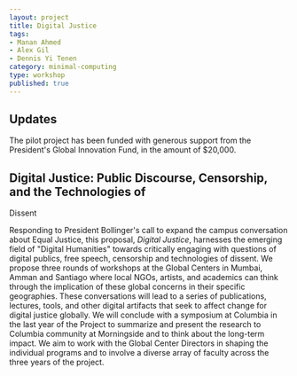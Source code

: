 ```yaml
---
layout: project
title: Digital Justice
tags:
- Manan Ahmed
- Alex Gil
- Dennis Yi Tenen
category: minimal-computing
type: workshop
published: true
---
```


## Updates

The pilot project has been funded with generous support from the President's Global
Innovation Fund, in the amount of $20,000.

## Digital Justice: Public Discourse, Censorship, and the Technologies of
Dissent

Responding to President Bollinger's call to expand the campus conversation
about Equal Justice, this proposal, *Digital Justice*, harnesses the emerging
field of "Digital Humanities" towards critically engaging with questions of
digital publics, free speech, censorship and technologies of dissent. We
propose three rounds of workshops at the Global Centers in Mumbai, Amman and
Santiago where local NGOs, artists, and academics can think through the
implication of these global concerns in their specific geographies. These
conversations will lead to a series of publications, lectures, tools, and
other digital artifacts that seek to affect change for digital justice
globally. We will conclude with a symposium at Columbia in the last year of the
Project to summarize and present the research to Columbia community at
Morningside and to think about the long-term impact. We aim to work with the
Global Center Directors in shaping the individual programs and to involve a
diverse array of faculty across the three years of the project.
